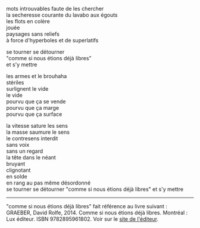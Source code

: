 mots introuvables faute de les chercher   
la secheresse courante du lavabo aux égouts   
les flots en colère   
jouée   
paysages sans reliefs   
à force d'hyperboles et de superlatifs

se tourner se détourner   
"comme si nous étions déjà libres"   
et s'y mettre

les armes et le brouhaha   
stériles   
surlignent le vide   
le vide   
pourvu que ça se vende   
pourvu que ça marge   
pourvu que ça surface

la vitesse sature les sens   
la masse saumure le sens   
le contresens interdit   
sans voix   
sans un regard   
la tête dans le néant   
bruyant   
clignotant   
en solde   
en rang au pas même désordonné   
se tourner se détourner
"comme si nous étions déjà libres"
et s'y mettre

------------------

"comme si nous étions déjà libres" fait référence au livre suivant : GRAEBER, David Rolfe, 2014. Comme si nous étions déjà libres. Montréal : Lux éditeur. ISBN 9782895961802. Voir sur le [site de l'éditeur](http://www.luxediteur.com/content/comme-si-nous-%C3%A9tions-d%C3%A9j%C3%A0-libres).
